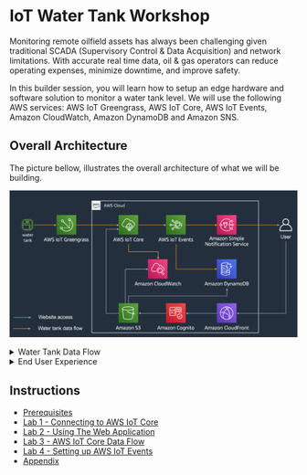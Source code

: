 # IoT Water Tank Workshop

Monitoring remote oilfield assets has always been challenging given traditional SCADA (Supervisory Control & Data Acquisition) and network limitations. With accurate real time data, oil & gas operators can reduce operating expenses, minimize downtime, and improve safety. 

In this builder session, you will learn how to setup an edge hardware and software solution to monitor a water tank level. We will use the following AWS services: AWS IoT Greengrass, AWS IoT Core, AWS IoT Events, Amazon CloudWatch, Amazon DynamoDB and Amazon SNS.

## Overall Architecture

The picture bellow, illustrates the overall architecture of what we will be building.

![](docs/imgs/overall-architecture.png)


<details>
    <summary>Water Tank Data Flow</summary>

On the left hand side, you can see the water tank device. It has a tank level sensor connected to a device running AWS GreenGrass that will send telemetry data to AWS IoT Core over MQTT. Once telemetry data is received on AWS IoT Core, it will:

1. Save a **tankLevel** custom metric on Amazon CloudWatch, so that we can plot tank level values over time.
2. Pushes the data through AWS IoT Events, so we can keep track if the tank level is within acceptable thresholds or not. Whenever the tank level exceeds the maximum threshold value, it will push a notification to an Amazon SNS topic, so that subscripers to that topic can receive an e-mail or text message notification. The same is true, whenever the tank level comes back to a value below the maximum level threshold.
</details>

<details>
    <summary>End User Experience</summary>

On the right hand side, you have a user that accesses a website running on S3 to monitor the water tank level. The website interact with 3 AWS services:

1. It subscribes to an AWS IoT Core topic, to receive live telemetry from the tank.
2. It can fetch historical water tank levels from Amazon CloudWatch logs
3. I also fetchs an Amazon DynamoDB table, to display tank level threshold events.

The animation bellow will give you an idea of what the user experience is like on that web application.

![](docs/imgs/webapp-ux.gif)
</details>


## Instructions

- [Prerequisites](docs/instructions/0-prereqs.md)
- [Lab 1 - Connecting to AWS IoT Core](docs/instructions/1-connecting-wt-iot-core.md)
- [Lab 2 - Using The Web Application](docs/instructions/2-webapp.md)
- [Lab 3 - AWS IoT Core Data Flow](docs/instructions/3-iot-core-data-flow.md)
- [Lab 4 - Setting up AWS IoT Events](docs/instructions/4-iot-events.md)
- [Appendix](docs/appendix/appendix.md)